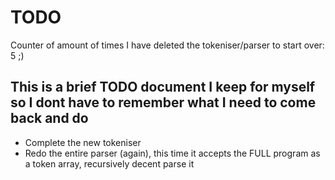 # TODO

Counter of amount of times I have deleted the tokeniser/parser to start over: 5 ;)


## This is a brief TODO document I keep for myself so I dont have to remember what I need to come back and do

- Complete the new tokeniser
- Redo the entire parser (again), this time it accepts the FULL program as a token array, recursively decent parse it


